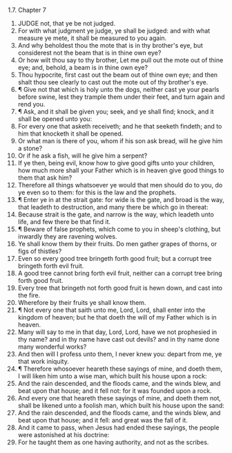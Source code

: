 1.7. Chapter 7
1. JUDGE not, that ye be not judged.
2. For with what judgment ye judge, ye shall be judged: and with what measure ye mete, it shall be measured to you again.
3. And why beholdest thou the mote that is in thy brother's eye, but considerest not the beam that is in thine own eye?
4. Or how wilt thou say to thy brother, Let me pull out the mote out of thine eye; and, behold, a beam is in thine own eye?
5. Thou hypocrite, first cast out the beam out of thine own eye; and then shalt thou see clearly to cast out the mote out of thy brother's eye.
6. ¶ Give not that which is holy unto the dogs, neither cast ye your pearls before swine, lest they trample them under their feet, and turn again and rend you.
7. ¶ Ask, and it shall be given you; seek, and ye shall find; knock, and it shall be opened unto you:
8. For every one that asketh receiveth; and he that seeketh findeth; and to him that knocketh it shall be opened.
9. Or what man is there of you, whom if his son ask bread, will he give him a stone?
10. Or if he ask a fish, will he give him a serpent?
11. If ye then, being evil, know how to give good gifts unto your children, how much more shall your Father which is in heaven give good things to them that ask him?
12. Therefore all things whatsoever ye would that men should do to you, do ye even so to them: for this is the law and the prophets.
13. ¶ Enter ye in at the strait gate: for wide is the gate, and broad is the way, that leadeth to destruction, and many there be which go in thereat:
14. Because strait is the gate, and narrow is the way, which leadeth unto life, and few there be that find it.
15. ¶ Beware of false prophets, which come to you in sheep's clothing, but inwardly they are ravening wolves.
16. Ye shall know them by their fruits. Do men gather grapes of thorns, or figs of thistles?
17. Even so every good tree bringeth forth good fruit; but a corrupt tree bringeth forth evil fruit.
18. A good tree cannot bring forth evil fruit, neither can a corrupt tree bring forth good fruit.
19. Every tree that bringeth not forth good fruit is hewn down, and cast into the fire.
20. Wherefore by their fruits ye shall know them.
21. ¶ Not every one that saith unto me, Lord, Lord, shall enter into the kingdom of heaven; but he that doeth the will of my Father which is in heaven.
22. Many will say to me in that day, Lord, Lord, have we not prophesied in thy name? and in thy name have cast out devils? and in thy name done many wonderful works?
23. And then will I profess unto them, I never knew you: depart from me, ye that work iniquity.
24. ¶ Therefore whosoever heareth these sayings of mine, and doeth them, I will liken him unto a wise man, which built his house upon a rock:
25. And the rain descended, and the floods came, and the winds blew, and beat upon that house; and it fell not: for it was founded upon a rock.
26. And every one that heareth these sayings of mine, and doeth them not, shall be likened unto a foolish man, which built his house upon the sand:
27. And the rain descended, and the floods came, and the winds blew, and beat upon that house; and it fell: and great was the fall of it.
28. And it came to pass, when Jesus had ended these sayings, the people were astonished at his doctrine:
29. For he taught them as one having authority, and not as the scribes.

